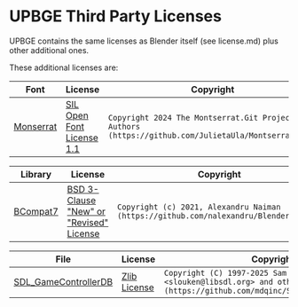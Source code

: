 # UPBGE Third Party Licenses

UPBGE contains the same licenses as Blender itself (see license.md) plus other additional ones.

These additional licenses are:

| Font     | License | Copyright |
| -------  | --------- | ------- |
| [Monserrat](https://fonts.google.com/specimen/Montserrat) | [SIL Open Font License 1.1](https://spdx.org/licenses/OFL-1.1.html) | `Copyright 2024 The Montserrat.Git Project Authors (https://github.com/JulietaUla/Montserrat.git)` |

| Library | License | Copyright |
| -------  | --------- | ------- |
| [BCompat7](https://github.com/nalexandru/BlenderCompat) | [BSD 3-Clause "New" or "Revised" License](https://spdx.org/licenses/BSD-3-Clause.html) | `Copyright (c) 2021, Alexandru Naiman (https://github.com/nalexandru/BlenderCompat)` |

| File | License | Copyright |
| -------  | --------- | ------- |
| [SDL_GameControllerDB](https://github.com/mdqinc/SDL_GameControllerDB) | [Zlib License](https://spdx.org/licenses/Zlib.html) | `Copyright (C) 1997-2025 Sam Lantinga <slouken@libsdl.org> and others (https://github.com/mdqinc/SDL_GameControllerDB)` |
